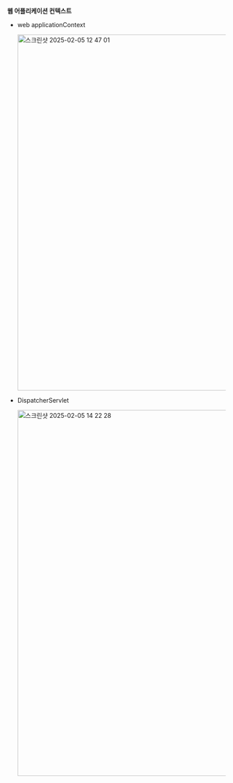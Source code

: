 **웹 어플리케이션 컨텍스트**
- web applicationContext

  <img width="819" alt="스크린샷 2025-02-05 12 47 01" src="https://github.com/user-attachments/assets/fca17a0b-beeb-4a38-8cdd-ccd2f4a608c2" />



- DispatcherServlet

  <img width="842" alt="스크린샷 2025-02-05 14 22 28" src="https://github.com/user-attachments/assets/ebc0f71d-b803-427b-aa20-a93971e64e18" />

  
